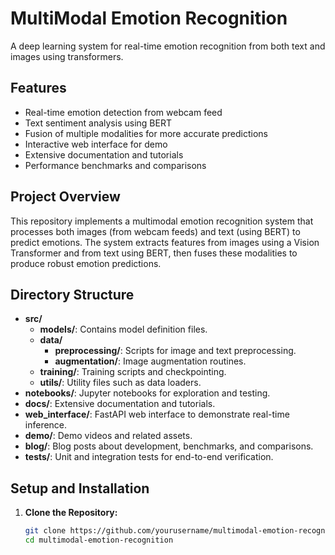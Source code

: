 # MultiModal Emotion Recognition
A deep learning system for real-time emotion recognition from both text and images using transformers.

## Features
- Real-time emotion detection from webcam feed
- Text sentiment analysis using BERT
- Fusion of multiple modalities for more accurate predictions
- Interactive web interface for demo
- Extensive documentation and tutorials
- Performance benchmarks and comparisons

## Project Overview
This repository implements a multimodal emotion recognition system that processes both images (from webcam feeds) and text (using BERT) to predict emotions. The system extracts features from images using a Vision Transformer and from text using BERT, then fuses these modalities to produce robust emotion predictions.

## Directory Structure
- **src/**  
  - **models/**: Contains model definition files.
  - **data/**
    - **preprocessing/**: Scripts for image and text preprocessing.
    - **augmentation/**: Image augmentation routines.
  - **training/**: Training scripts and checkpointing.
  - **utils/**: Utility files such as data loaders.
- **notebooks/**: Jupyter notebooks for exploration and testing.
- **docs/**: Extensive documentation and tutorials.
- **web_interface/**: FastAPI web interface to demonstrate real-time inference.
- **demo/**: Demo videos and related assets.
- **blog/**: Blog posts about development, benchmarks, and comparisons.
- **tests/**: Unit and integration tests for end-to-end verification.

## Setup and Installation
1. **Clone the Repository:**  
   ```bash
   git clone https://github.com/yourusername/multimodal-emotion-recognition.git
   cd multimodal-emotion-recognition